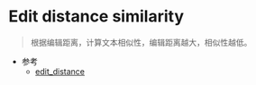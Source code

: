 # Edit distance similarity

> 根据编辑距离，计算文本相似性，编辑距离越大，相似性越低。

- 参考
    - [edit_distance](https://github.com/zhangfazhan/utils/blob/master/edit_distance.py)
